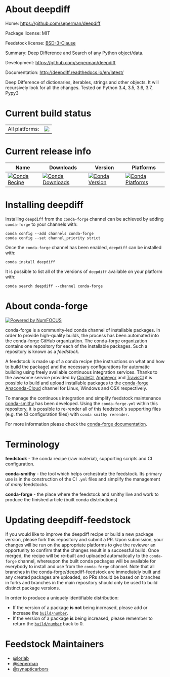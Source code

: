 About deepdiff
==============

Home: https://github.com/seperman/deepdiff

Package license: MIT

Feedstock license: [BSD-3-Clause](https://github.com/conda-forge/deepdiff-feedstock/blob/master/LICENSE.txt)

Summary: Deep Difference and Search of any Python object/data.

Development: https://github.com/seperman/deepdiff

Documentation: http://deepdiff.readthedocs.io/en/latest/

Deep Difference of dictionaries, iterables, strings and other
objects. It will recursively look for all the changes. Tested on
Python 3.4, 3.5, 3.6, 3.7, Pypy3


Current build status
====================


<table><tr><td>All platforms:</td>
    <td>
      <a href="https://dev.azure.com/conda-forge/feedstock-builds/_build/latest?definitionId=5365&branchName=master">
        <img src="https://dev.azure.com/conda-forge/feedstock-builds/_apis/build/status/deepdiff-feedstock?branchName=master">
      </a>
    </td>
  </tr>
</table>

Current release info
====================

| Name | Downloads | Version | Platforms |
| --- | --- | --- | --- |
| [![Conda Recipe](https://img.shields.io/badge/recipe-deepdiff-green.svg)](https://anaconda.org/conda-forge/deepdiff) | [![Conda Downloads](https://img.shields.io/conda/dn/conda-forge/deepdiff.svg)](https://anaconda.org/conda-forge/deepdiff) | [![Conda Version](https://img.shields.io/conda/vn/conda-forge/deepdiff.svg)](https://anaconda.org/conda-forge/deepdiff) | [![Conda Platforms](https://img.shields.io/conda/pn/conda-forge/deepdiff.svg)](https://anaconda.org/conda-forge/deepdiff) |

Installing deepdiff
===================

Installing `deepdiff` from the `conda-forge` channel can be achieved by adding `conda-forge` to your channels with:

```
conda config --add channels conda-forge
conda config --set channel_priority strict
```

Once the `conda-forge` channel has been enabled, `deepdiff` can be installed with:

```
conda install deepdiff
```

It is possible to list all of the versions of `deepdiff` available on your platform with:

```
conda search deepdiff --channel conda-forge
```


About conda-forge
=================

[![Powered by
NumFOCUS](https://img.shields.io/badge/powered%20by-NumFOCUS-orange.svg?style=flat&colorA=E1523D&colorB=007D8A)](https://numfocus.org)

conda-forge is a community-led conda channel of installable packages.
In order to provide high-quality builds, the process has been automated into the
conda-forge GitHub organization. The conda-forge organization contains one repository
for each of the installable packages. Such a repository is known as a *feedstock*.

A feedstock is made up of a conda recipe (the instructions on what and how to build
the package) and the necessary configurations for automatic building using freely
available continuous integration services. Thanks to the awesome service provided by
[CircleCI](https://circleci.com/), [AppVeyor](https://www.appveyor.com/)
and [TravisCI](https://travis-ci.com/) it is possible to build and upload installable
packages to the [conda-forge](https://anaconda.org/conda-forge)
[Anaconda-Cloud](https://anaconda.org/) channel for Linux, Windows and OSX respectively.

To manage the continuous integration and simplify feedstock maintenance
[conda-smithy](https://github.com/conda-forge/conda-smithy) has been developed.
Using the ``conda-forge.yml`` within this repository, it is possible to re-render all of
this feedstock's supporting files (e.g. the CI configuration files) with ``conda smithy rerender``.

For more information please check the [conda-forge documentation](https://conda-forge.org/docs/).

Terminology
===========

**feedstock** - the conda recipe (raw material), supporting scripts and CI configuration.

**conda-smithy** - the tool which helps orchestrate the feedstock.
                   Its primary use is in the construction of the CI ``.yml`` files
                   and simplify the management of *many* feedstocks.

**conda-forge** - the place where the feedstock and smithy live and work to
                  produce the finished article (built conda distributions)


Updating deepdiff-feedstock
===========================

If you would like to improve the deepdiff recipe or build a new
package version, please fork this repository and submit a PR. Upon submission,
your changes will be run on the appropriate platforms to give the reviewer an
opportunity to confirm that the changes result in a successful build. Once
merged, the recipe will be re-built and uploaded automatically to the
`conda-forge` channel, whereupon the built conda packages will be available for
everybody to install and use from the `conda-forge` channel.
Note that all branches in the conda-forge/deepdiff-feedstock are
immediately built and any created packages are uploaded, so PRs should be based
on branches in forks and branches in the main repository should only be used to
build distinct package versions.

In order to produce a uniquely identifiable distribution:
 * If the version of a package **is not** being increased, please add or increase
   the [``build/number``](https://docs.conda.io/projects/conda-build/en/latest/resources/define-metadata.html#build-number-and-string).
 * If the version of a package **is** being increased, please remember to return
   the [``build/number``](https://docs.conda.io/projects/conda-build/en/latest/resources/define-metadata.html#build-number-and-string)
   back to 0.

Feedstock Maintainers
=====================

* [@loriab](https://github.com/loriab/)
* [@seperman](https://github.com/seperman/)
* [@synapticarbors](https://github.com/synapticarbors/)

